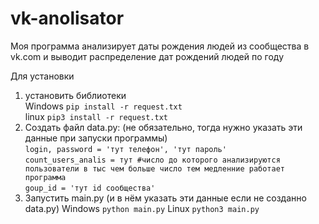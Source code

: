 # vk-anolisator
Моя программа анализирует даты рождения людей из сообщества в vk.com и выводит распределение дат рождений людей по году

Для установки 
1. установить библиотеки   
Windows `pip install -r request.txt`  
linux `pip3 install -r request.txt `   
2. Создать файл data.py: (не обязательно, тогда нужно указать эти данные при запуски программы)  
```login, password = 'тут телефон', 'тут пароль'```  
```count_users_analis = тут #число до которого анализируются пользователи в тыс чем больше число тем медленние работает программа ```    
`goup_id = 'тут id сообщества'  `
3. Запустить main.py (и в нём указать эти данные если не созданно data.py)
Windows `python main.py`
Linux `python3 main.py`
